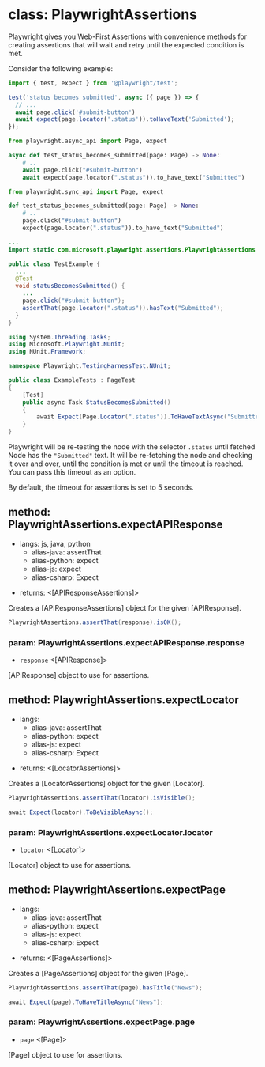 # class: PlaywrightAssertions

Playwright gives you Web-First Assertions with convenience methods for creating assertions that will wait and retry until the expected condition is met.

Consider the following example:

```js
import { test, expect } from '@playwright/test';

test('status becomes submitted', async ({ page }) => {
  // ...
  await page.click('#submit-button')
  await expect(page.locator('.status')).toHaveText('Submitted');
});
```

```python async
from playwright.async_api import Page, expect

async def test_status_becomes_submitted(page: Page) -> None:
    # ..
    await page.click("#submit-button")
    await expect(page.locator(".status")).to_have_text("Submitted")
```

```python sync
from playwright.sync_api import Page, expect

def test_status_becomes_submitted(page: Page) -> None:
    # ..
    page.click("#submit-button")
    expect(page.locator(".status")).to_have_text("Submitted")
```

```java
...
import static com.microsoft.playwright.assertions.PlaywrightAssertions.assertThat;

public class TestExample {
  ...
  @Test
  void statusBecomesSubmitted() {
    ...
    page.click("#submit-button");
    assertThat(page.locator(".status")).hasText("Submitted");
  }
}
```

```csharp
using System.Threading.Tasks;
using Microsoft.Playwright.NUnit;
using NUnit.Framework;

namespace Playwright.TestingHarnessTest.NUnit;

public class ExampleTests : PageTest
{
    [Test]
    public async Task StatusBecomesSubmitted()
    {
        await Expect(Page.Locator(".status")).ToHaveTextAsync("Submitted");
    }
}
```

Playwright will be re-testing the node with the selector `.status` until fetched Node has the `"Submitted"`
text. It will be re-fetching the node and checking it over and over, until the condition is met or until the timeout is
reached. You can pass this timeout as an option.

By default, the timeout for assertions is set to 5 seconds.

## method: PlaywrightAssertions.expectAPIResponse
* langs: js, java, python
  - alias-java: assertThat
  - alias-python: expect
  - alias-js: expect
  - alias-csharp: Expect
- returns: <[APIResponseAssertions]>

Creates a [APIResponseAssertions] object for the given [APIResponse].

```java
PlaywrightAssertions.assertThat(response).isOK();
```

### param: PlaywrightAssertions.expectAPIResponse.response
- `response` <[APIResponse]>

[APIResponse] object to use for assertions.

## method: PlaywrightAssertions.expectLocator
* langs:
  - alias-java: assertThat
  - alias-python: expect
  - alias-js: expect
  - alias-csharp: Expect
- returns: <[LocatorAssertions]>

Creates a [LocatorAssertions] object for the given [Locator].

```java
PlaywrightAssertions.assertThat(locator).isVisible();
```

```csharp
await Expect(locator).ToBeVisibleAsync();
```

### param: PlaywrightAssertions.expectLocator.locator
- `locator` <[Locator]>

[Locator] object to use for assertions.

## method: PlaywrightAssertions.expectPage
* langs:
  - alias-java: assertThat
  - alias-python: expect
  - alias-js: expect
  - alias-csharp: Expect
- returns: <[PageAssertions]>

Creates a [PageAssertions] object for the given [Page].

```java
PlaywrightAssertions.assertThat(page).hasTitle("News");
```

```csharp
await Expect(page).ToHaveTitleAsync("News");
```

### param: PlaywrightAssertions.expectPage.page
- `page` <[Page]>

[Page] object to use for assertions.
